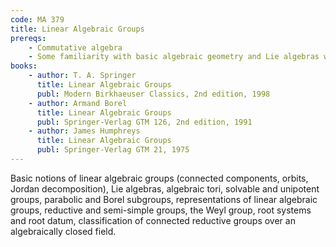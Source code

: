 ```yaml
---
code: MA 379
title: Linear Algebraic Groups	
prereqs:
    - Commutative algebra
    - Some familiarity with basic algebraic geometry and Lie algebras will be helpful, but it will be covered in the course as required.  
books:
    - author: T. A. Springer
      title: Linear Algebraic Groups
      publ: Modern Birkhaeuser Classics, 2nd edition, 1998
    - author: Armand Borel
      title: Linear Algebraic Groups
      publ: Springer-Verlag GTM 126, 2nd edition, 1991
    - author: James Humphreys
      title: Linear Algebraic Groups
      publ: Springer-Verlag GTM 21, 1975
---
```


 Basic notions of linear algebraic groups (connected components, orbits, Jordan decomposition), Lie algebras, algebraic tori, solvable and unipotent groups, parabolic and Borel subgroups, representations of linear algebraic groups, reductive and semi-simple groups, the Weyl group, root systems and root datum, classification of connected reductive groups over an algebraically closed field.     



